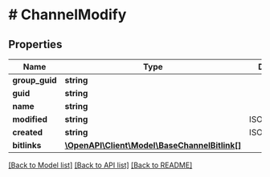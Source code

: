 # # ChannelModify

## Properties

Name | Type | Description | Notes
------------ | ------------- | ------------- | -------------
**group_guid** | **string** |  | [optional]
**guid** | **string** |  | [optional]
**name** | **string** |  | [optional]
**modified** | **string** | ISO_TIMESTAMP | [optional]
**created** | **string** | ISO TIMESTAMP | [optional]
**bitlinks** | [**\OpenAPI\Client\Model\BaseChannelBitlink[]**](BaseChannelBitlink.md) |  | [optional]

[[Back to Model list]](../../README.md#models) [[Back to API list]](../../README.md#endpoints) [[Back to README]](../../README.md)
